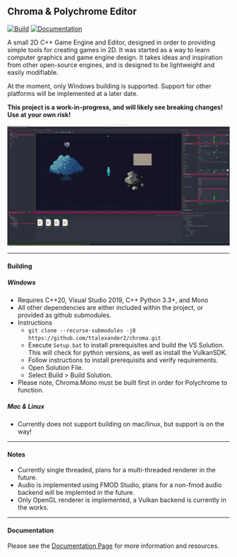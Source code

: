 ## Chroma & Polychrome Editor

[![Build](https://github.com/ttalexander2/chroma/actions/workflows/build.yml/badge.svg)](https://github.com/ttalexander2/chroma/actions/workflows/build.yml)
[![Documentation](https://github.com/ttalexander2/chroma/actions/workflows/main.yml/badge.svg)](https://github.com/ttalexander2/chroma/actions/workflows/main.yml)

A small 2D C++ Game Engine and Editor, designed in order to providing simple tools for creating games in 2D. It was started as a way to learn computer graphics and game
engine design. It takes ideas and inspiration from other open-source engines, and is designed to be lightweight and easily modifiable.

At the moment, only Windows building is supported. Support for other platforms will be implemented at a later date.

**This project is a work-in-progress, and will likely see breaking changes! Use at your own risk!**

![](https://raw.githubusercontent.com/ttalexander2/chroma/master/docs/screencap.png)

---

#### Building
##### Windows
- Requires C++20, Visual Studio 2019, C++  Python 3.3+, and Mono
- All other dependencies are either included within the project, or provided as github submodules.
- Instructions
    - `git clone --recurse-submodules -j8 https://github.com/ttalexander2/chroma.git`
    - Execute `Setup.bat` to install prerequisites and build the VS Solution. This will check for python versions, as well as install the VulkanSDK.
    - Follow instructions to install prerequisits and verify requirements.
    - Open Solution File.
    - Select Build > Build Solution.
 - Please note, Chroma.Mono must be built first in order for Polychrome to function.
     
##### Mac & Linux
- Currently does not support building on mac/linux, but support is on the way!

----
#### Notes
- Currently single threaded, plans for a multi-threaded renderer in the future.
- Audio is implemented using FMOD Studio, plans for a non-fmod audio backend will be implemted in the future.
- Only OpenGL renderer is implemented, a Vulkan backend is currently in the works.

---
#### Documentation

Please see the [Documentation Page](https://ttalexander2.github.io/chroma/) for more information and resources.

